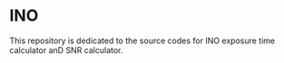 # INO
This repository is dedicated to the source codes for INO exposure time calculator anD SNR calculator.
